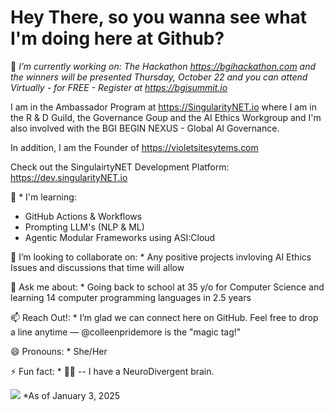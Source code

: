 
# Hey There, so you wanna see what I'm doing here at Github?
🔭 *I’m currently working on: The Hackathon https://bgihackathon.com and the winners will be presented Thursday, October 22 and you can attend Virtually - for FREE - Register at https://bgisummit.io*

I am in the Ambassador Program at https://SingularityNET.io where I am in the R & D Guild, the Governance Goup and the AI Ethics Workgroup and I'm also involved with the BGI BEGIN NEXUS - Global AI Governance.  

In addition, I am the Founder of https://violetsitesytems.com

Check out the SingulairtyNET Development Platform:  https://dev.singularityNET.io


🌱 * I'm learning: 
* GitHub Actions & Workflows
* Prompting LLM's (NLP & ML)
* Agentic Modular Frameworks using ASI:Cloud

👯 I’m looking to collaborate on: * Any positive projects invloving AI Ethics Issues and discussions that time will allow

💬 Ask me about: * Going back to school at 35 y/o for Computer Science and learning 14 computer programming languages in 2.5 years

📫 Reach Out!: * I’m glad we can connect here on GitHub. Feel free to drop a line anytime — @colleenpridemore is the "magic tag!"

😄 Pronouns: * She/Her

⚡ Fun fact: * :woman_facepalming: -- I have a NeuroDivergent brain.


 ![](https://komarev.com/ghpvc/?username=colleenpridemore&color=blueviolet)   *As of January 3, 2025

